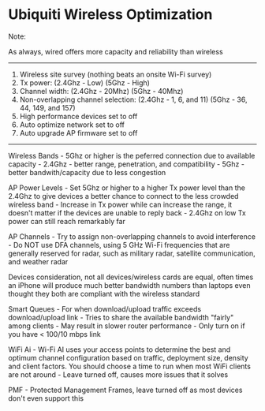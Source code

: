# Ubiquiti Wireless Optimization

Note:

As always, wired offers more capacity and reliability than wireless

---

1. Wireless site survey (nothing beats an onsite Wi-Fi survey)
2. Tx power: (2.4Ghz - Low) (5Ghz - High)
3. Channel width: (2.4Ghz - 20Mhz) (5Ghz - 40Mhz)
4. Non-overlapping channel selection: (2.4Ghz - 1, 6, and 11) (5Ghz - 36, 44, 149, and 157)
5. High performance devices set to off
6. Auto optimize network set to off
7. Auto upgrade AP firmware set to off

---

Wireless Bands
	- 5Ghz or higher is the peferred connection due to available capacity
	- 2.4Ghz - better range, penetration, and compatibility
	- 5Ghz - better bandwith/capacity due to less congestion

AP Power Levels
	- Set 5Ghz or higher to a higher Tx power level than the 2.4Ghz to give devices a better chance to connect to the less crowded wireless band
	- Increase in Tx power while can increase the range, it doesn't matter if the devices are unable to reply back
	- 2.4Ghz on low Tx power can still reach remarkably far

AP Channels
	- Try to assign non-overlapping channels to avoid interference
	- Do NOT use DFA channels, using 5 GHz Wi-Fi frequencies that are generally reserved for radar, such as military radar, satellite communication, and weather radar

Devices consideration, not all devices/wireless cards are equal, often times an iPhone will produce much better bandwidth numbers than laptops even thought they both are compliant with the wireless standard

Smart Queues
	- For when download/upload traffic exceeds download/upload link
	- Tries to share the available bandwidth "fairly" among clients
	- May result in slower router performance
	- Only turn on if you have < 100/10 mbps link

WiFi Ai
	- Wi-Fi AI uses your access points to determine the best and optimum channel configuration based on traffic, deployment size, density and client factors. You should choose a time to run when most WiFi clients are not around
	- Leave turned off, causes more issues that it solves
	
PMF
	- Protected Management Frames, leave turned off as most devices don't even support this
